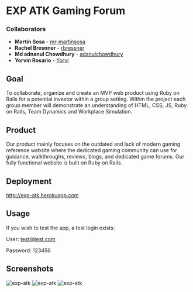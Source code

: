 # EXP ATK Gaming Forum


### Collaborators
* **Martin Sosa** - [mr-martinsosa](https://github.com/mr-martinsosa)
* **Rachel Bresnner** - [rbressner](https://github.com/rbressner)
* **Md adnanul Chowdhury** - [adanulchowdhury](https://github.com/adnanulchowdhury)
* **Yorvin Rosario** - [Yorvi](https://github.com/Yorvi)


## Goal
To collaborate, organize and create an MVP web product using Ruby on Rails for a potential investor within a group setting. Within the project each group member will demonstrate an understanding of HTML, CSS, JS, Ruby on Rails, Team Dynamics and Workplace Simulation.

## Product
Our product mainly focuses on the outdated and lack of modern gaming reference website where the dedicated gaming community can use for guidance, walkthroughs, reviews, blogs, and dedicated game forums. Our fully functional website is built on Ruby on Rails.

## Deployment
http://exp-atk.herokuapp.com

## Usage
If you wish to test the app, a test login exists: 

User: test@test.com

Password: 123456

## Screenshots
![exp-atk](https://i.imgur.com/IXfuavm.png)
![exp-atk](https://i.imgur.com/dOJiG2v.png)
![exp-atk](https://i.imgur.com/jpQfXU7.png)
